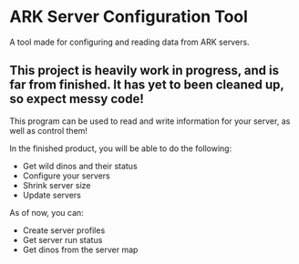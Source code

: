 # ARK Server Configuration Tool
A tool made for configuring and reading data from ARK servers.

## **This project is heavily work in progress, and is far from finished. It has yet to been cleaned up, so expect messy code!**

This program can be used to read and write information for your server, as well as control them!

In the finished product, you will be able to do the following:
- Get wild dinos and their status
- Configure your servers
- Shrink server size
- Update servers

As of now, you can:
- Create server profiles
- Get server run status
- Get dinos from the server map
